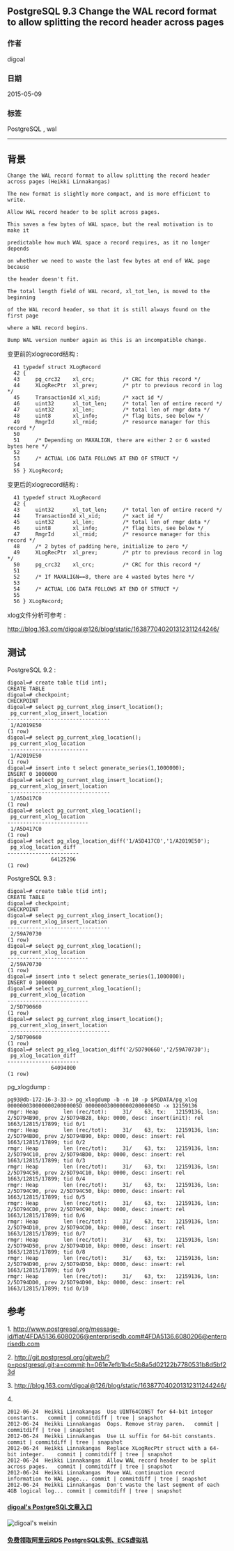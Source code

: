 ## PostgreSQL 9.3 Change the WAL record format to allow splitting the record header across pages  
                                     
### 作者                    
digoal                    
                    
### 日期                     
2015-05-09                    
                      
### 标签                    
PostgreSQL , wal            
                                
----                                
                                 
## 背景       
```  
Change the WAL record format to allow splitting the record header across pages (Heikki Linnakangas)  
  
The new format is slightly more compact, and is more efficient to write.  
  
Allow WAL record header to be split across pages.  
  
This saves a few bytes of WAL space, but the real motivation is to make it  
  
predictable how much WAL space a record requires, as it no longer depends  
  
on whether we need to waste the last few bytes at end of WAL page because  
  
the header doesn't fit.  
  
The total length field of WAL record, xl_tot_len, is moved to the beginning  
  
of the WAL record header, so that it is still always found on the first page  
  
where a WAL record begins.  
  
Bump WAL version number again as this is an incompatible change.  
```  
  
变更前的xlogrecord结构 :   
  
```  
  41 typedef struct XLogRecord  
  42 {  
  43     pg_crc32    xl_crc;         /* CRC for this record */  
  44     XLogRecPtr  xl_prev;        /* ptr to previous record in log */  
  45     TransactionId xl_xid;       /* xact id */  
  46     uint32      xl_tot_len;     /* total len of entire record */  
  47     uint32      xl_len;         /* total len of rmgr data */  
  48     uint8       xl_info;        /* flag bits, see below */  
  49     RmgrId      xl_rmid;        /* resource manager for this record */  
  50   
  51     /* Depending on MAXALIGN, there are either 2 or 6 wasted bytes here */  
  52   
  53     /* ACTUAL LOG DATA FOLLOWS AT END OF STRUCT */  
  54   
  55 } XLogRecord;  
```  
  
变更后的xlogrecord结构 :   
  
```  
  41 typedef struct XLogRecord  
  42 {  
  43     uint32      xl_tot_len;     /* total len of entire record */  
  44     TransactionId xl_xid;       /* xact id */  
  45     uint32      xl_len;         /* total len of rmgr data */  
  46     uint8       xl_info;        /* flag bits, see below */  
  47     RmgrId      xl_rmid;        /* resource manager for this record */  
  48     /* 2 bytes of padding here, initialize to zero */  
  49     XLogRecPtr  xl_prev;        /* ptr to previous record in log */  
  50     pg_crc32    xl_crc;         /* CRC for this record */  
  51   
  52     /* If MAXALIGN==8, there are 4 wasted bytes here */  
  53   
  54     /* ACTUAL LOG DATA FOLLOWS AT END OF STRUCT */  
  55   
  56 } XLogRecord;  
```  
  
xlog文件分析可参考 :   
  
http://blog.163.com/digoal@126/blog/static/163877040201312311244246/  
  
## 测试  
PostgreSQL 9.2 :   
  
```  
digoal=# create table t(id int);  
CREATE TABLE  
digoal=# checkpoint;  
CHECKPOINT  
digoal=# select pg_current_xlog_insert_location();  
 pg_current_xlog_insert_location   
---------------------------------  
 1/A2019E50  
(1 row)  
digoal=# select pg_current_xlog_location();  
 pg_current_xlog_location   
--------------------------  
 1/A2019E50  
(1 row)  
digoal=# insert into t select generate_series(1,1000000);  
INSERT 0 1000000  
digoal=# select pg_current_xlog_insert_location();  
 pg_current_xlog_insert_location   
---------------------------------  
 1/A5D417C0  
(1 row)  
digoal=# select pg_current_xlog_location();  
 pg_current_xlog_location   
--------------------------  
 1/A5D417C0  
(1 row)  
digoal=# select pg_xlog_location_diff('1/A5D417C0','1/A2019E50');  
 pg_xlog_location_diff   
-----------------------  
              64125296  
(1 row)  
```  
  
PostgreSQL 9.3 :   
  
```  
digoal=# create table t(id int);  
CREATE TABLE  
digoal=# checkpoint;  
CHECKPOINT  
digoal=# select pg_current_xlog_insert_location();  
 pg_current_xlog_insert_location   
---------------------------------  
 2/59A70730  
(1 row)  
digoal=# select pg_current_xlog_location();  
 pg_current_xlog_location   
--------------------------  
 2/59A70730  
(1 row)  
digoal=# insert into t select generate_series(1,1000000);  
INSERT 0 1000000  
digoal=# select pg_current_xlog_location();  
 pg_current_xlog_location   
--------------------------  
 2/5D790660  
(1 row)  
digoal=# select pg_current_xlog_insert_location();  
 pg_current_xlog_insert_location   
---------------------------------  
 2/5D790660  
(1 row)  
digoal=# select pg_xlog_location_diff('2/5D790660','2/59A70730');  
 pg_xlog_location_diff   
-----------------------  
              64094000  
(1 row)  
```  
  
pg_xlogdump :   
  
```  
pg93@db-172-16-3-33-> pg_xlogdump -b -n 10 -p $PGDATA/pg_xlog 00000003000000020000005D 00000003000000020000005D -x 12159136   
rmgr: Heap        len (rec/tot):     31/    63, tx:   12159136, lsn: 2/5D794B90, prev 2/5D794B28, bkp: 0000, desc: insert(init): rel 1663/12815/17899; tid 0/1  
rmgr: Heap        len (rec/tot):     31/    63, tx:   12159136, lsn: 2/5D794BD0, prev 2/5D794B90, bkp: 0000, desc: insert: rel 1663/12815/17899; tid 0/2  
rmgr: Heap        len (rec/tot):     31/    63, tx:   12159136, lsn: 2/5D794C10, prev 2/5D794BD0, bkp: 0000, desc: insert: rel 1663/12815/17899; tid 0/3  
rmgr: Heap        len (rec/tot):     31/    63, tx:   12159136, lsn: 2/5D794C50, prev 2/5D794C10, bkp: 0000, desc: insert: rel 1663/12815/17899; tid 0/4  
rmgr: Heap        len (rec/tot):     31/    63, tx:   12159136, lsn: 2/5D794C90, prev 2/5D794C50, bkp: 0000, desc: insert: rel 1663/12815/17899; tid 0/5  
rmgr: Heap        len (rec/tot):     31/    63, tx:   12159136, lsn: 2/5D794CD0, prev 2/5D794C90, bkp: 0000, desc: insert: rel 1663/12815/17899; tid 0/6  
rmgr: Heap        len (rec/tot):     31/    63, tx:   12159136, lsn: 2/5D794D10, prev 2/5D794CD0, bkp: 0000, desc: insert: rel 1663/12815/17899; tid 0/7  
rmgr: Heap        len (rec/tot):     31/    63, tx:   12159136, lsn: 2/5D794D50, prev 2/5D794D10, bkp: 0000, desc: insert: rel 1663/12815/17899; tid 0/8  
rmgr: Heap        len (rec/tot):     31/    63, tx:   12159136, lsn: 2/5D794D90, prev 2/5D794D50, bkp: 0000, desc: insert: rel 1663/12815/17899; tid 0/9  
rmgr: Heap        len (rec/tot):     31/    63, tx:   12159136, lsn: 2/5D794DD0, prev 2/5D794D90, bkp: 0000, desc: insert: rel 1663/12815/17899; tid 0/10  
```  
  
## 参考  
1\. http://www.postgresql.org/message-id/flat/4FDA5136.6080206@enterprisedb.com#4FDA5136.6080206@enterprisedb.com  
  
2\. http://git.postgresql.org/gitweb/?p=postgresql.git;a=commit;h=061e7efb1b4c5b8a5d02122b7780531b8d5bf23d  
  
3\. http://blog.163.com/digoal@126/blog/static/163877040201312311244246/  
  
4\.  
  
```  
2012-06-24	Heikki Linnakangas	Use UINT64CONST for 64-bit integer constants.	commit | commitdiff | tree | snapshot  
2012-06-24	Heikki Linnakangas	Oops. Remove stray paren.	commit | commitdiff | tree | snapshot  
2012-06-24	Heikki Linnakangas	Use LL suffix for 64-bit constants.	commit | commitdiff | tree | snapshot  
2012-06-24	Heikki Linnakangas	Replace XLogRecPtr struct with a 64-bit integer.	commit | commitdiff | tree | snapshot  
2012-06-24	Heikki Linnakangas	Allow WAL record header to be split across pages.	commit | commitdiff | tree | snapshot  
2012-06-24	Heikki Linnakangas	Move WAL continuation record information to WAL page...	commit | commitdiff | tree | snapshot  
2012-06-24	Heikki Linnakangas	Don't waste the last segment of each 4GB logical log...	commit | commitdiff | tree | snapshot  
```  
  
  
  
  
  
  
  
  
  
  
  
  
  
  
  
  
#### [digoal's PostgreSQL文章入口](https://github.com/digoal/blog/blob/master/README.md "22709685feb7cab07d30f30387f0a9ae")
  
  
![digoal's weixin](../pic/digoal_weixin.jpg "f7ad92eeba24523fd47a6e1a0e691b59")
  
  
  
  
  
  
  
  
#### [免费领取阿里云RDS PostgreSQL实例、ECS虚拟机](https://www.aliyun.com/database/postgresqlactivity "57258f76c37864c6e6d23383d05714ea")
  
